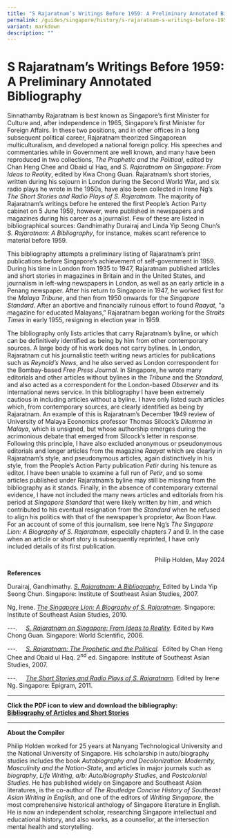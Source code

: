 ```yaml
---
title: "S Rajaratnam’s Writings Before 1959: A Preliminary Annotated Bibliography"
permalink: /guides/singapore/history/s-rajaratnam-s-writings-before-1959-a-preliminary-annotated-bibliography/
variant: markdown
description: ""
---
```

# **S Rajaratnam’s Writings Before 1959: A Preliminary Annotated Bibliography**

<p>Sinnathamby Rajaratnam is best known as Singapore’s first Minister for
Culture and, after independence in 1965, Singapore’s first Minister for
Foreign Affairs. In these two positions, and in other offices in a long
subsequent political career, Rajaratnam theorized Singaporean multiculturalism,
and developed a national foreign policy. His speeches and commentaries
while in Government are well known, and many have been reproduced in two
collections, <em>The Prophetic and the Political</em>, edited by Chan Heng
Chee and Obaid ul Haq, and<em> S. Rajaratnam on Singapore: From Ideas to Reality</em>,
edited by Kwa Chong Guan. Rajaratnam’s short stories, written during his
sojourn in London during the Second World War, and six radio plays he wrote
in the 1950s, have also been collected in Irene Ng’s <em>The Short Stories and Radio Plays of S. Rajaratnam</em>.
The majority of Rajaratnam’s writings before he entered the first People’s
Action Party cabinet on 5 June 1959, however, were published in newspapers
and magazines during his career as a journalist. Few of these are listed
in bibliographical sources: Gandhimathy Durairaj and Linda Yip Seong Chun’s <em>S. Rajaratnam: A Bibliography</em>,
for instance, makes scant reference to material before 1959.</p>
<p>This bibliography attempts a preliminary listing of Rajaratnam’s print
publications before Singapore’s achievement of self-government in 1959.
During his time in London from 1935 to 1947, Rajaratnam published articles
and short stories in magazines in Britain and in the United States, and
journalism in left-wing newspapers in London, as well as an early article
in a Penang newspaper. After his return to Singapore in 1947, he worked
first for the <em>Malaya Tribune</em>, and then from 1950 onwards for the <em>Singapore Standard</em>.
After an abortive and financially ruinous effort to found <em>Raayat</em>,
“a magazine for educated Malayans,” Rajaratnam began working for the <em>Straits Times</em> in
early 1955, resigning in election year in 1959.</p>
<p>The bibliography only lists articles that carry Rajaratnam’s byline, or
which can be definitively identified as being by him from other contemporary
sources. A large body of his work does not carry bylines. In London, Rajaratnam
cut his journalistic teeth writing news articles for publications such
as <em>Reynold’s News</em>, and he also served as London correspondent for
the Bombay-based <em>Free Press Journal</em>. In Singapore, he wrote many
editorials and other articles without bylines in the <em>Tribune </em>and
the <em>Standard</em>, and also acted as a correspondent for the London-based <em>Observer </em>and
its international news service. In this bibliography I have been extremely
cautious in including articles without a byline. I have only listed such
articles which, from contemporary sources, are clearly identified as being
by Rajaratnam. An example of this is Rajaratnam’s December 1949 review
of University of Malaya Economics professor Thomas Silcock’s <em>Dilemma in Malaya</em>,
which is unsigned, but whose authorship emerges during the acrimonious
debate that emerged from Silcock’s letter in response. Following this principle,
I have also excluded anonymous or pseudonymous editorials and longer articles
from the magazine <em>Raayat </em>which are clearly in Rajaratnam’s style,
and pseudonymous articles, again distinctively in his style, from the People’s
Action Party publication <em>Petir </em>during his tenure as editor. I have
been unable to examine a full run of <em>Petir</em>, and so some articles published
under Rajaratnam’s byline may still be missing from the bibliography as
it stands. Finally, in the absence of contemporary external evidence, I
have not included the many news articles and editorials from his period
at <em>Singapore Standard </em>that were likely written by him, and which
contributed to his eventual resignation from the <em>Standard </em>when
he refused to align his politics with that of the newspaper’s proprietor,
Aw Boon Haw. For an account of some of this journalism, see Irene Ng’s <em>The Singapore Lion: A Biography of S. Rajaratnam</em>,
especially chapters 7 and 9. In the case when an article or short story
is subsequently reprinted, I have only included details of its first publication.</p>
<p align="right">Philip Holden, May 2024</p>
<p><strong>References</strong>
</p>
<p>Durairaj, Gandhimathy.<em> <a href="http://eservice.nlb.gov.sg/item_holding_s.aspx?bid=12935514" rel="noopener noreferrer nofollow" target="_blank">S. Rajaratnam: A Bibliography.</a></em> Edited
by Linda Yip Seong Chun. Singapore: Institute of Southeast Asian Studies,
2007.</p>
<p>Ng, Irene. <em><a href="http://eservice.nlb.gov.sg/item_holding_s.aspx?bid=13366518" rel="noopener noreferrer nofollow" target="_blank">The Singapore Lion: A Biography of S. Rajaratnam</a></em>.
Singapore: Institute of Southeast Asian Studies, 2010.</p>
<p><em>---.&nbsp;&nbsp;&nbsp;&nbsp; <a href="http://eservice.nlb.gov.sg/item_holding_s.aspx?bid=12817606" rel="noopener noreferrer nofollow" target="_blank">S. Rajaratnam on Singapore: From Ideas to Reality</a></em>.
Edited by Kwa Chong Guan. Singapore: World Scientific, 2006.</p>
<p><em>---.&nbsp;&nbsp;&nbsp;&nbsp; <a href="http://eservice.nlb.gov.sg/item_holding_s.aspx?bid=12850294" rel="noopener noreferrer nofollow" target="_blank">S. Rajaratnam: The Prophetic and the Political</a>.</em>&nbsp;
Edited by Chan Heng Chee and Obaid ul Haq. 2<sup>nd</sup> ed. Singapore:
Institute of Southeast Asian Studies, 2007.</p>
<p><em>---.&nbsp;&nbsp;&nbsp;&nbsp; <a href="http://eservice.nlb.gov.sg/item_holding_s.aspx?bid=13792223" rel="noopener noreferrer nofollow" target="_blank">The Short Stories and Radio Plays of S. Rajaratnam</a>.</em> Edited
by Irene Ng. Singapore: Epigram, 2011.</p>
<p></p>
<hr>
<p><strong>Click the PDF icon to view and download the bibliography:</strong>
	<br><strong><a href="/files/sg-history/Bibliography_of_Articles_and_Short_Stories.pdf" rel="noopener noreferrer nofollow" target="_blank">Bibliography of Articles and Short Stories</a></strong>
</p>
<p></p>
<hr>
<p></p>
<p></p>
<p></p>
<strong>About the Compiler</strong>
<p></p>
Philip Holden worked for 25 years at Nanyang Technological University and the National University of Singapore. His scholarship in auto/biography studies includes the book <em>Autobiography and Decolonization: Modernity, Masculinity and the Nation-State</em>, and articles in major journals such as <em>biography</em>, <em>Life Writing</em>, <em>a/b: Auto/biography Studies</em>, and <em>Postcolonial Studies</em>. He has published widely on Singapore and Southeast Asian literatures, is the co-author of <em>The Routledge Concise History of Southeast Asian Writing in English</em>, and one of the editors of <em>Writing Singapore</em>, the most comprehensive historical anthology of Singapore literature in English. He is now an independent scholar, researching Singapore intellectual and educational history, and also works, as a counsellor, at the intersection mental health and storytelling.<p></p>
<p></p>
<p></p>